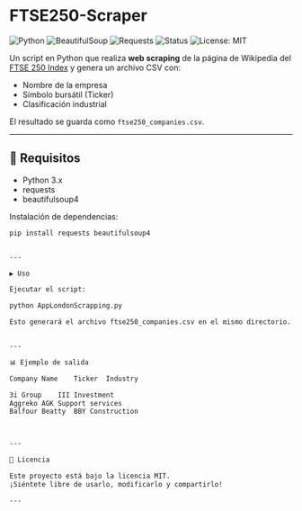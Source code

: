 # FTSE250-Scraper

![Python](https://img.shields.io/badge/Python-3.8%2B-blue)
![BeautifulSoup](https://img.shields.io/badge/BeautifulSoup-✓-green)
![Requests](https://img.shields.io/badge/Requests-✓-yellow)
![Status](https://img.shields.io/badge/Scraper-Working-brightgreen)
![License: MIT](https://img.shields.io/badge/License-MIT-blue.svg)

Un script en Python que realiza **web scraping** de la página de Wikipedia del [FTSE 250 Index](https://en.wikipedia.org/wiki/FTSE_250_Index) y genera un archivo CSV con:

- Nombre de la empresa  
- Símbolo bursátil (Ticker)  
- Clasificación industrial  

El resultado se guarda como `ftse250_companies.csv`.

---

## 🚀 Requisitos

- Python 3.x  
- requests  
- beautifulsoup4  

Instalación de dependencias:
```bash
pip install requests beautifulsoup4


---

▶️ Uso

Ejecutar el script:

python AppLondonScrapping.py

Esto generará el archivo ftse250_companies.csv en el mismo directorio.


---

📊 Ejemplo de salida

Company Name	Ticker	Industry

3i Group	III	Investment
Aggreko	AGK	Support services
Balfour Beatty	BBY	Construction



---

📜 Licencia

Este proyecto está bajo la licencia MIT.
¡Siéntete libre de usarlo, modificarlo y compartirlo!

---
